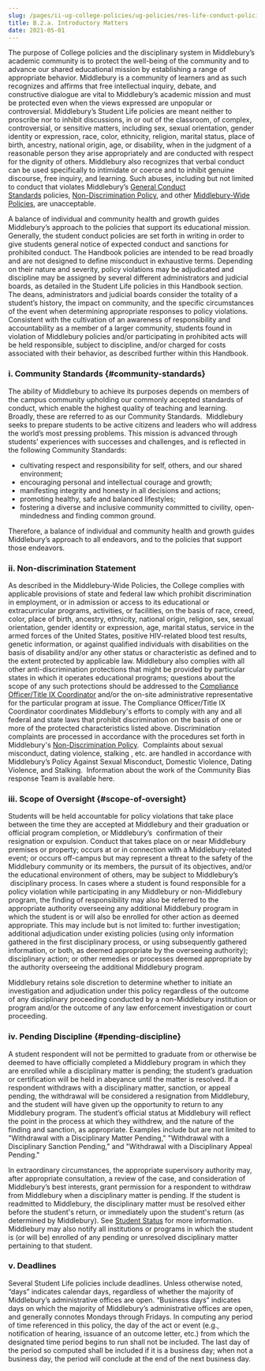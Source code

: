 ```yaml
---
slug: /pages/ii-ug-college-policies/ug-policies/res-life-conduct-policies/a-introductory-matters
title: B.2.a. Introductory Matters
date: 2021-05-01
---
```

The purpose of College policies and the disciplinary system in Middlebury’s academic community is to protect the well-being of the community and to advance our shared educational mission by establishing a range of appropriate behavior. Middlebury is a community of learners and as such recognizes and affirms that free intellectual inquiry, debate, and constructive dialogue are vital to Middlebury’s academic mission and must be protected even when the views expressed are unpopular or controversial. Middlebury’s Student Life policies are meant neither to proscribe nor to inhibit discussions, in or out of the classroom, of complex, controversial, or sensitive matters, including sex, sexual orientation, gender identity or expression, race, color, ethnicity, religion, marital status, place of birth, ancestry, national origin, age, or disability, when in the judgment of a reasonable person they arise appropriately and are conducted with respect for the dignity of others. Middlebury also recognizes that verbal conduct can be used specifically to intimidate or coerce and to inhibit genuine discourse, free inquiry, and learning. Such abuses, including but not limited to conduct that violates Middlebury’s [General Conduct Standards](/pages/ii-ug-college-policies/ug-policies/res-life-conduct-policies/genl-cond-standards) policies, [Non-Discrimination Policy](/pages/i-policies-for-all/non-discrim-policies/b-1-a-non-discrimination-policy/), and other [Middlebury-Wide Policies](/), are unacceptable.

A balance of individual and community health and growth guides Middlebury’s approach to the policies that support its educational mission.  Generally, the student conduct policies are set forth in writing in order to give students general notice of expected conduct and sanctions for prohibited conduct. The Handbook policies are intended to be read broadly and are not designed to define misconduct in exhaustive terms. Depending on their nature and severity, policy violations may be adjudicated and discipline may be assigned by several different administrators and judicial boards, as detailed in the Student Life policies in this Handbook section. The deans, administrators and judicial boards consider the totality of a student’s history, the impact on community, and the specific circumstances of the event when determining appropriate responses to policy violations. Consistent with the cultivation of an awareness of responsibility and accountability as a member of a larger community, students found in violation of Middlebury policies and/or participating in prohibited acts will be held responsible, subject to discipline, and/or charged for costs associated with their behavior, as described further within this Handbook.

### i. Community Standards {#community-standards}

The ability of Middlebury to achieve its purposes depends on members of the campus community upholding our commonly accepted standards of conduct, which enable the highest quality of teaching and learning.  Broadly, these are referred to as our Community Standards.  Middlebury seeks to prepare students to be active citizens and leaders who will address the world’s most pressing problems. This mission is advanced through students’ experiences with successes and challenges, and is reflected in the following Community Standards:

*   cultivating respect and responsibility for self, others, and our shared environment;
*   encouraging personal and intellectual courage and growth;
*   manifesting integrity and honesty in all decisions and actions;
*   promoting healthy, safe and balanced lifestyles;
*   fostering a diverse and inclusive community committed to civility, open-mindedness and finding common ground.

Therefore, a balance of individual and community health and growth guides Middlebury’s approach to all endeavors, and to the policies that support those endeavors.

### ii. Non-discrimination Statement

As described in the Middlebury-Wide Policies, the College complies with applicable provisions of state and federal law which prohibit discrimination in employment, or in admission or access to its educational or extracurricular programs, activities, or facilities, on the basis of race, creed, color, place of birth, ancestry, ethnicity, national origin, religion, sex, sexual orientation, gender identity or expression, age, marital status, service in the armed forces of the United States, positive HIV-related blood test results, genetic information, or against qualified individuals with disabilities on the basis of disability and/or any other status or characteristic as defined and to the extent protected by applicable law. Middlebury also complies with all other anti-discrimination protections that might be provided by particular states in which it operates educational programs; questions about the scope of any such protections should be addressed to the [Compliance Officer/Title IX Coordinator](https://www.middlebury.edu/studentlife/doc/hro) and/or the on-site administrative representative for the particular program at issue. The Compliance Officer/Title IX Coordinator coordinates Middlebury's efforts to comply with any and all federal and state laws that prohibit discrimination on the basis of one or more of the protected characteristics listed above. Discrimination complaints are processed in accordance with the procedures set forth in Middlebury's [Non-Discrimination Policy](/pages/i-policies-for-all/non-discrim-policies/b-1-a-non-discrimination-policy/).  Complaints about sexual misconduct, dating violence, stalking , etc. are handled in accordance with Middlebury’s Policy Against Sexual Misconduct, Domestic Violence, Dating Violence, and Stalking.  Information about the work of the Community Bias response Team is available here.

### iii. Scope of Oversight {#scope-of-oversight}

Students will be held accountable for policy violations that take place between the time they are accepted at Middlebury and their graduation or official program completion, or Middlebury’s  confirmation of their resignation or expulsion. Conduct that takes place on or near Middlebury premises or property; occurs at or in connection with a Middlebury-related event; or occurs off-campus but may represent a threat to the safety of the Middlebury community or its members, the pursuit of its objectives, and/or the educational environment of others, may be subject to Middlebury’s  disciplinary process. In cases where a student is found responsible for a policy violation while participating in any Middlebury or non-Middlebury program, the finding of responsibility may also be referred to the appropriate authority overseeing any additional Middlebury program in which the student is or will also be enrolled for other action as deemed appropriate. This may include but is not limited to: further investigation; additional adjudication under existing policies (using only information gathered in the first disciplinary process, or using subsequently gathered information, or both, as deemed appropriate by the overseeing authority); disciplinary action; or other remedies or processes deemed appropriate by the authority overseeing the additional Middlebury program.

Middlebury retains sole discretion to determine whether to initiate an investigation and adjudication under this policy regardless of the outcome of any disciplinary proceeding conducted by a non-Middlebury institution or program and/or the outcome of any law enforcement investigation or court proceeding.

### iv. Pending Discipline {#pending-discipline}

A student respondent will not be permitted to graduate from or otherwise be deemed to have officially completed a Middlebury program in which they are enrolled while a disciplinary matter is pending; the student’s graduation or certification will be held in abeyance until the matter is resolved. If a respondent withdraws with a disciplinary matter, sanction, or appeal pending, the withdrawal will be considered a resignation from Middlebury, and the student will have given up the opportunity to return to any Middlebury program. The student’s official status at Middlebury will reflect the point in the process at which they withdrew, and the nature of the finding and sanction, as appropriate. Examples include but are not limited to "Withdrawal with a Disciplinary Matter Pending," "Withdrawal with a Disciplinary Sanction Pending," and "Withdrawal with a Disciplinary Appeal Pending."

In extraordinary circumstances, the appropriate supervisory authority may, after appropriate consultation, a review of the case, and consideration of Middlebury’s best interests, grant permission for a respondent to withdraw from Middlebury when a disciplinary matter is pending. If the student is readmitted to Middlebury, the disciplinary matter must be resolved either before the student's return, or immediately upon the student's return (as determined by Middlebury). See [Student Status](/pages/ii-ug-college-policies/ug-policies/academics/student-status) for more information. Middlebury may also notify all institutions or programs in which the student is (or will be) enrolled of any pending or unresolved disciplinary matter pertaining to that student.

### v. Deadlines

Several Student Life policies include deadlines. Unless otherwise noted, “days” indicates calendar days, regardless of whether the majority of Middlebury’s administrative offices are open. “Business days” indicates days on which the majority of Middlebury’s administrative offices are open, and generally connotes Mondays through Fridays. In computing any period of time referenced in this policy, the day of the act or event (e.g., notification of hearing, issuance of an outcome letter, etc.) from which the designated time period begins to run shall not be included. The last day of the period so computed shall be included if it is a business day; when not a business day, the period will conclude at the end of the next business day.
